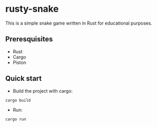 # rusty-snake

This is a simple snake game written in Rust for educational purposes.

## Preresquisites

- Rust
- Cargo
- Piston

## Quick start

- Build the project with cargo:
```bash
cargo build
```

- Run:
```bash
cargo run
```
